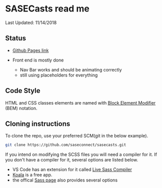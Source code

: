 # SASECasts read me
Last Updated: 11/14/2018

## Status

- [Github Pages link](https://saseconnect.github.io/sasecasts/?fbclid=IwAR2waOMR1CgCE0v_n3nDMuqmJ0aFBF6EneIQ6fQSdPiSd3D-OsJmzN_ydeI)

- Front end is mostly done
  - Nav Bar works and should be animating correctly
  - still using placeholders for everything

## Code Style

HTML and CSS classes elements are named with [Block Element Modifier](http://getbem.com/introduction/) (BEM) notation.

## Cloning instructions

To clone the repo, use your preferred SCM(git in the below example).
```bash
git clone https://github.com/saseconnect/sasecasts.git
```

If you intend on modifying the SCSS files you will need a compiler for it. If you don't have a compiler for it, several options are listed below.
  - VS Code has an extension for it called [Live Sass Compiler](https://marketplace.visualstudio.com/items?itemName=ritwickdey.live-sass)
  - [Koala](http://koala-app.com/) is a free app.
  - the offical [Sass page](https://sass-lang.com/install) also provides several options